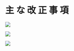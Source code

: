 # 主 な 改 正 事 項

![](https://www.nta.go.jp/tmp/e406b094-c46a-47e1-b3e1-d15ef4848f8c/images/fba89c29174407ed143781e9f1180cb5c220883d769337acbe8be3b268df4a0c.jpg)

![](https://www.nta.go.jp/tmp/e406b094-c46a-47e1-b3e1-d15ef4848f8c/images/bd4de12dfcf5b241adf85dcbf4c4a38577b01097d8a0d492c115c952d142cfa5.jpg)

![](https://www.nta.go.jp/tmp/e406b094-c46a-47e1-b3e1-d15ef4848f8c/images/cfa978233c66b73cfa1663c2e553f0f2d594b0a30ae02e52aeb464d3801bc598.jpg)